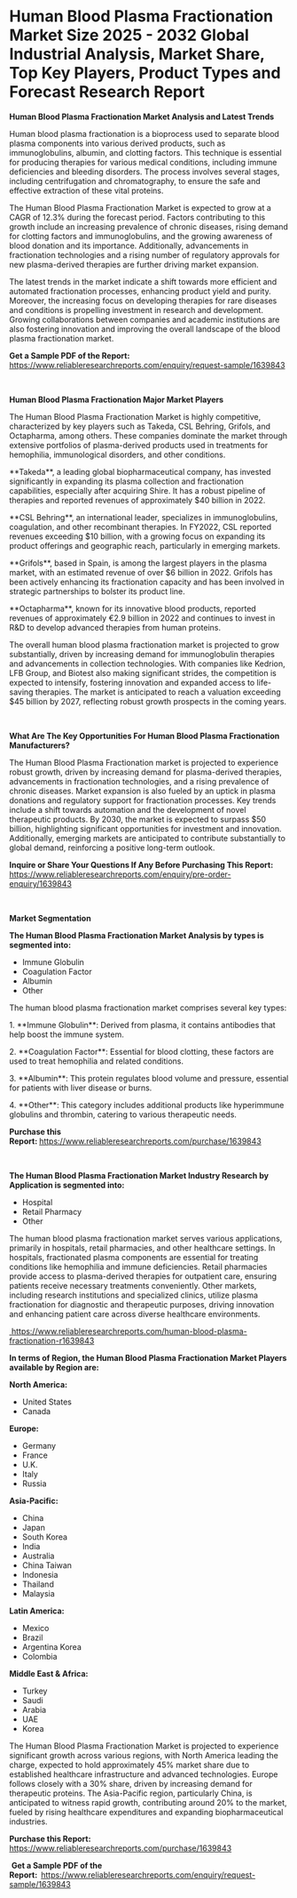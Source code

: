 <p><h1>Human Blood Plasma Fractionation Market Size 2025 - 2032 Global Industrial Analysis, Market Share, Top Key Players, Product Types and Forecast Research Report</h1></p><p><strong>Human Blood Plasma Fractionation Market Analysis and Latest Trends</strong></p>
<p><p>Human blood plasma fractionation is a bioprocess used to separate blood plasma components into various derived products, such as immunoglobulins, albumin, and clotting factors. This technique is essential for producing therapies for various medical conditions, including immune deficiencies and bleeding disorders. The process involves several stages, including centrifugation and chromatography, to ensure the safe and effective extraction of these vital proteins.</p><p>The Human Blood Plasma Fractionation Market is expected to grow at a CAGR of 12.3% during the forecast period. Factors contributing to this growth include an increasing prevalence of chronic diseases, rising demand for clotting factors and immunoglobulins, and the growing awareness of blood donation and its importance. Additionally, advancements in fractionation technologies and a rising number of regulatory approvals for new plasma-derived therapies are further driving market expansion.</p><p>The latest trends in the market indicate a shift towards more efficient and automated fractionation processes, enhancing product yield and purity. Moreover, the increasing focus on developing therapies for rare diseases and conditions is propelling investment in research and development. Growing collaborations between companies and academic institutions are also fostering innovation and improving the overall landscape of the blood plasma fractionation market.</p></p>
<p><strong>Get a Sample PDF of the Report:&nbsp;</strong> <a href="https://www.reliableresearchreports.com/enquiry/request-sample/1639843?utm_campaign=3724&utm_medium=2&utm_source=Github&utm_content=ia&utm_term=19042025&utm_id=human-blood-plasma-fractionation">https://www.reliableresearchreports.com/enquiry/request-sample/1639843</a></p>
<p>&nbsp;</p>
<p><strong>Human Blood Plasma Fractionation Major Market Players</strong></p>
<p><p>The Human Blood Plasma Fractionation Market is highly competitive, characterized by key players such as Takeda, CSL Behring, Grifols, and Octapharma, among others. These companies dominate the market through extensive portfolios of plasma-derived products used in treatments for hemophilia, immunological disorders, and other conditions.</p><p>**Takeda**, a leading global biopharmaceutical company, has invested significantly in expanding its plasma collection and fractionation capabilities, especially after acquiring Shire. It has a robust pipeline of therapies and reported revenues of approximately $40 billion in 2022. </p><p>**CSL Behring**, an international leader, specializes in immunoglobulins, coagulation, and other recombinant therapies. In FY2022, CSL reported revenues exceeding $10 billion, with a growing focus on expanding its product offerings and geographic reach, particularly in emerging markets.</p><p>**Grifols**, based in Spain, is among the largest players in the plasma market, with an estimated revenue of over $6 billion in 2022. Grifols has been actively enhancing its fractionation capacity and has been involved in strategic partnerships to bolster its product line.</p><p>**Octapharma**, known for its innovative blood products, reported revenues of approximately €2.9 billion in 2022 and continues to invest in R&D to develop advanced therapies from human proteins.</p><p>The overall human blood plasma fractionation market is projected to grow substantially, driven by increasing demand for immunoglobulin therapies and advancements in collection technologies. With companies like Kedrion, LFB Group, and Biotest also making significant strides, the competition is expected to intensify, fostering innovation and expanded access to life-saving therapies. The market is anticipated to reach a valuation exceeding $45 billion by 2027, reflecting robust growth prospects in the coming years.</p></p>
<p>&nbsp;</p>
<p><strong>What Are The Key Opportunities For Human Blood Plasma Fractionation Manufacturers?</strong></p>
<p><p>The Human Blood Plasma Fractionation market is projected to experience robust growth, driven by increasing demand for plasma-derived therapies, advancements in fractionation technologies, and a rising prevalence of chronic diseases. Market expansion is also fueled by an uptick in plasma donations and regulatory support for fractionation processes. Key trends include a shift towards automation and the development of novel therapeutic products. By 2030, the market is expected to surpass $50 billion, highlighting significant opportunities for investment and innovation. Additionally, emerging markets are anticipated to contribute substantially to global demand, reinforcing a positive long-term outlook.</p></p>
<p><strong>Inquire or Share Your Questions If Any Before Purchasing This Report:</strong> <a href="https://www.reliableresearchreports.com/enquiry/pre-order-enquiry/1639843?utm_campaign=3724&utm_medium=2&utm_source=Github&utm_content=ia&utm_term=19042025&utm_id=human-blood-plasma-fractionation">https://www.reliableresearchreports.com/enquiry/pre-order-enquiry/1639843</a></p>
<p>&nbsp;</p>
<p><strong>Market Segmentation</strong></p>
<p><strong>The Human Blood Plasma Fractionation Market Analysis by types is segmented into:</strong></p>
<p><ul><li>Immune Globulin</li><li>Coagulation Factor</li><li>Albumin</li><li>Other</li></ul></p>
<p><p>The human blood plasma fractionation market comprises several key types: </p><p>1. **Immune Globulin**: Derived from plasma, it contains antibodies that help boost the immune system.</p><p>2. **Coagulation Factor**: Essential for blood clotting, these factors are used to treat hemophilia and related conditions.</p><p>3. **Albumin**: This protein regulates blood volume and pressure, essential for patients with liver disease or burns.</p><p>4. **Other**: This category includes additional products like hyperimmune globulins and thrombin, catering to various therapeutic needs.</p></p>
<p><strong>Purchase this Report:&nbsp;</strong><a href="https://www.reliableresearchreports.com/purchase/1639843?utm_campaign=3724&utm_medium=2&utm_source=Github&utm_content=ia&utm_term=19042025&utm_id=human-blood-plasma-fractionation">https://www.reliableresearchreports.com/purchase/1639843</a></p>
<p>&nbsp;</p>
<p><strong>The Human Blood Plasma Fractionation Market Industry Research by Application is segmented into:</strong></p>
<p><ul><li>Hospital</li><li>Retail Pharmacy</li><li>Other</li></ul></p>
<p><p>The human blood plasma fractionation market serves various applications, primarily in hospitals, retail pharmacies, and other healthcare settings. In hospitals, fractionated plasma components are essential for treating conditions like hemophilia and immune deficiencies. Retail pharmacies provide access to plasma-derived therapies for outpatient care, ensuring patients receive necessary treatments conveniently. Other markets, including research institutions and specialized clinics, utilize plasma fractionation for diagnostic and therapeutic purposes, driving innovation and enhancing patient care across diverse healthcare environments.</p></p>
<p><a href="https://www.reliableresearchreports.com/human-blood-plasma-fractionation-r1639843?utm_campaign=3724&utm_medium=2&utm_source=Github&utm_content=ia&utm_term=19042025&utm_id=human-blood-plasma-fractionation">&nbsp;https://www.reliableresearchreports.com/human-blood-plasma-fractionation-r1639843</a></p>
<p><strong>In terms of Region, the Human Blood Plasma Fractionation Market Players available by Region are:</strong></p>
<p>
    <p> <strong> North America: </strong>
        <ul>
            <li>United States</li>
            <li>Canada</li>
        </ul>
        </p> 
    <p> <strong> Europe: </strong>
        <ul>
            <li>Germany</li>
            <li>France</li>
            <li>U.K.</li>
            <li>Italy</li>
            <li>Russia</li>
        </ul>
        </p> 
    <p> <strong> Asia-Pacific: </strong>
        <ul>
            <li>China</li>
            <li>Japan</li>
            <li>South Korea</li>
            <li>India</li>
            <li>Australia</li>
            <li>China Taiwan</li>
            <li>Indonesia</li>
            <li>Thailand</li>
            <li>Malaysia</li>
        </ul>
        </p> 
    <p> <strong> Latin America: </strong>
        <ul>
            <li>Mexico</li>
            <li>Brazil</li>
            <li>Argentina Korea</li>
            <li>Colombia</li>
        </ul>
        </p> 
    <p> <strong> Middle East & Africa: </strong>
        <ul>
            <li>Turkey</li>
            <li>Saudi</li>
            <li>Arabia</li>
            <li>UAE</li>
            <li>Korea</li>
        </ul>
    </p>
    </p>
<p><p>The Human Blood Plasma Fractionation Market is projected to experience significant growth across various regions, with North America leading the charge, expected to hold approximately 45% market share due to established healthcare infrastructure and advanced technologies. Europe follows closely with a 30% share, driven by increasing demand for therapeutic proteins. The Asia-Pacific region, particularly China, is anticipated to witness rapid growth, contributing around 20% to the market, fueled by rising healthcare expenditures and expanding biopharmaceutical industries.</p></p>
<p><strong>Purchase this Report: </strong><a href="https://www.reliableresearchreports.com/purchase/1639843?utm_campaign=3724&utm_medium=2&utm_source=Github&utm_content=ia&utm_term=19042025&utm_id=human-blood-plasma-fractionation">https://www.reliableresearchreports.com/purchase/1639843</a></p>
<p>&nbsp;<strong>Get a Sample PDF of the Report:&nbsp;&nbsp;</strong><a href="https://www.reliableresearchreports.com/enquiry/request-sample/1639843?utm_campaign=3724&utm_medium=2&utm_source=Github&utm_content=ia&utm_term=19042025&utm_id=human-blood-plasma-fractionation">https://www.reliableresearchreports.com/enquiry/request-sample/1639843</a></p>
<p><strong></strong></p>
<p><p></p><p></p><p></p></p>